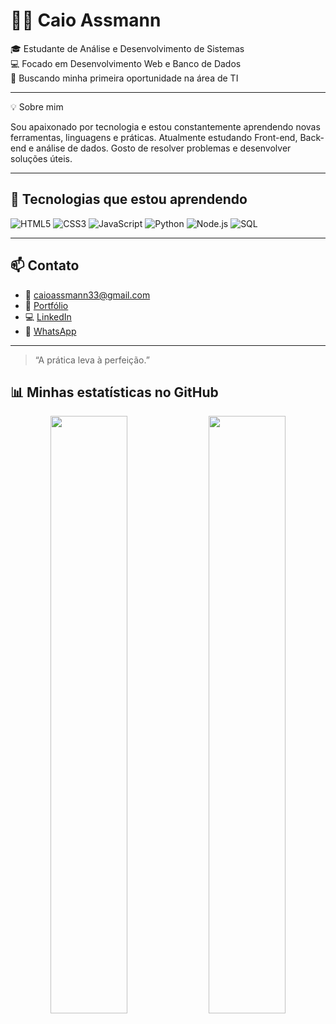 # 👨‍💻 Caio Assmann

🎓 Estudante de Análise e Desenvolvimento de Sistemas  
💻 Focado em Desenvolvimento Web e Banco de Dados  
🚀 Buscando minha primeira oportunidade na área de TI

---

💡  Sobre mim

Sou apaixonado por tecnologia e estou constantemente aprendendo novas ferramentas, linguagens e práticas. Atualmente estudando Front-end, Back-end e análise de dados. Gosto de resolver problemas e desenvolver soluções úteis.

---

## 🚀 Tecnologias que estou aprendendo

![HTML5](https://img.shields.io/badge/HTML5-E34F26?style=for-the-badge&logo=html5&logoColor=white)
![CSS3](https://img.shields.io/badge/CSS3-1572B6?style=for-the-badge&logo=css3&logoColor=white)
![JavaScript](https://img.shields.io/badge/JavaScript-F7DF1E?style=for-the-badge&logo=javascript&logoColor=black)
![Python](https://img.shields.io/badge/Python-3776AB?style=for-the-badge&logo=python&logoColor=white)
![Node.js](https://img.shields.io/badge/Node.js-339933?style=for-the-badge&logo=nodedotjs&logoColor=white)
![SQL](https://img.shields.io/badge/SQL-4479A1?style=for-the-badge&logo=postgresql&logoColor=white)

---

## 📫 Contato

- 📧 caioassmann33@gmail.com  
- 💼 <a href="https://caioassmann03.github.io/PORTIFOLIO/" target="_blank">Portfólio</a>
- 💻 <a href="https://www.linkedin.com/in/caio-assmann/" target="_blank">LinkedIn</a> 
- 💬   <a href="https://api.whatsapp.com/send/?phone=%2B5551991934351&text&type=phone_number&app_absent=0">WhatsApp</a>
---

> “A prática leva à perfeição.”  

## 📊 Minhas estatísticas no GitHub

<div align="center">
   <img src="https://github-readme-stats.vercel.app/api/top-langs/?username=caioassmann03&layout=compact&theme=dark" width="49.5%"/>
   <img src="https://github-readme-stats.vercel.app/api?username=caioassmann03&show_icons=true&theme=dark&count_private=true" width="49.5%"/>

</div>




